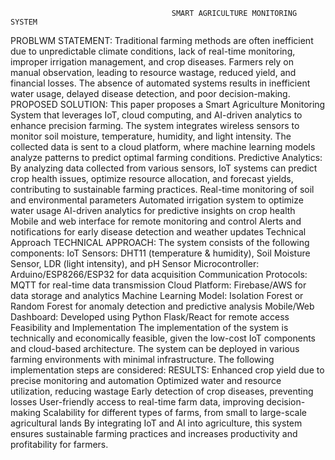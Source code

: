                                         SMART AGRICULTURE MONITORING SYSTEM 
PROBLWM STATEMENT:
Traditional farming methods are often inefficient due to unpredictable climate conditions, lack of real-time monitoring, improper irrigation management, and crop diseases. Farmers rely on manual observation, leading to resource wastage, reduced yield, and financial losses. The absence of automated systems results in inefficient water usage, delayed disease detection, and poor decision-making.
PROPOSED SOLUTION:
This paper proposes a Smart Agriculture Monitoring System that leverages IoT, cloud computing, and AI-driven analytics to enhance precision farming. The system integrates wireless sensors to monitor soil moisture, temperature, humidity, and light intensity. The collected data is sent to a cloud platform, where machine learning models analyze patterns to predict optimal farming conditions. 
Predictive Analytics: By analyzing data collected from various sensors, IoT systems can predict crop health issues, optimize resource allocation, and forecast yields, contributing to sustainable farming practices. 
Real-time monitoring of soil and environmental parameters
Automated irrigation system to optimize water usage
AI-driven analytics for predictive insights on crop health
Mobile and web interface for remote monitoring and control
Alerts and notifications for early disease detection and weather updates Technical Approach 
TECHNICAL APPROACH:
The system consists of the following components:
IoT Sensors: DHT11 (temperature & humidity), Soil Moisture Sensor, LDR (light intensity), and pH Sensor
Microcontroller: Arduino/ESP8266/ESP32 for data acquisition
Communication Protocols: MQTT for real-time data transmission
Cloud Platform: Firebase/AWS for data storage and analytics
Machine Learning Model: Isolation Forest or Random Forest for anomaly detection and predictive analysis
Mobile/Web Dashboard: Developed using Python Flask/React for remote access
Feasibility and Implementation
The implementation of the system is technically and economically feasible, given the low-cost IoT components and cloud-based architecture. The system can be deployed in various farming environments with minimal infrastructure. The following implementation steps are considered: 
RESULTS:
Enhanced crop yield due to precise monitoring and automation
Optimized water and resource utilization, reducing wastage
Early detection of crop diseases, preventing losses
User-friendly access to real-time farm data, improving decision-making
Scalability for different types of farms, from small to large-scale agricultural lands
By integrating IoT and AI into agriculture, this system ensures sustainable farming practices and increases productivity and profitability for farmers.
